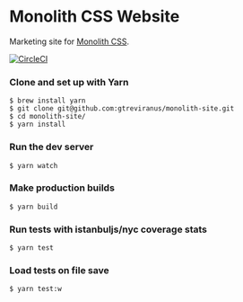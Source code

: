 # Monolith CSS Website
Marketing site for [Monolith CSS](https://github.com/geotrev/monolith).

[![CircleCI](https://circleci.com/gh/geotrev/monolith-site/tree/master.svg?style=svg)](https://circleci.com/gh/geotrev/monolith-site/tree/master)

### Clone and set up with Yarn
```shell
$ brew install yarn
$ git clone git@github.com:gtreviranus/monolith-site.git
$ cd monolith-site/
$ yarn install
```

### Run the dev server
```shell
$ yarn watch
```

### Make production builds
```shell
$ yarn build
```

### Run tests with istanbuljs/nyc coverage stats
```shell
$ yarn test
```

### Load tests on file save
```shell
$ yarn test:w
```
